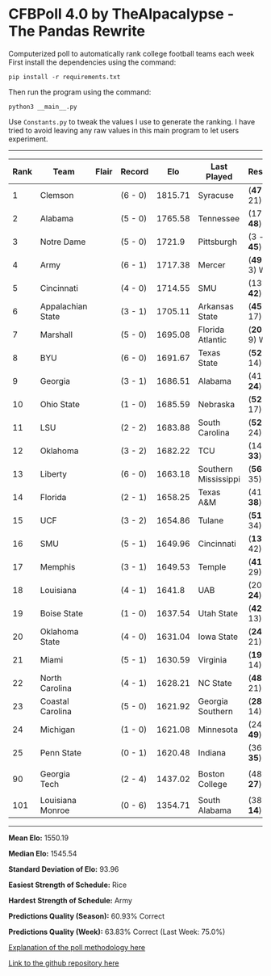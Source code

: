 # CFBPoll 4.0 by TheAlpacalypse - The Pandas Rewrite

Computerized poll to automatically rank college football teams each week
First install the dependencies using the command:

`pip install -r requirements.txt`

Then run the program using the command:

`python3 __main__.py`

Use `Constants.py` to tweak the values I use to generate the ranking. I have tried to avoid leaving any raw values in this main program to let users experiment.

---
|Rank|Team|Flair|Record|Elo|Last Played|Result|Change|
|---|---|---|---|---|---|---|---|
| 1 | Clemson | [](#f/clemson) | (6 - 0) | 1815.71 | Syracuse | (**47** - 21) W | 7.53 |
| 2 | Alabama | [](#f/alabama) | (5 - 0) | 1765.58 | Tennessee | (17 - **48**) W | 19.28 |
| 3 | Notre Dame | [](#f/notredame) | (5 - 0) | 1721.9 | Pittsburgh | (3 - **45**) W | 29.03 |
| 4 | Army | [](#f/army) | (6 - 1) | 1717.38 | Mercer | (**49** - 3) W | 54.41 |
| 5 | Cincinnati | [](#f/cincinnati) | (4 - 0) | 1714.55 | SMU | (13 - **42**) W | 35.6 |
| 6 | Appalachian State | [](#f/appalachianstate) | (3 - 1) | 1705.11 | Arkansas State | (**45** - 17) W | 20.94 |
| 7 | Marshall | [](#f/marshall) | (5 - 0) | 1695.08 | Florida Atlantic | (**20** - 9) W | 18.22 |
| 8 | BYU | [](#f/byu) | (6 - 0) | 1691.67 | Texas State | (**52** - 14) W | 11.37 |
| 9 | Georgia | [](#f/georgia) | (3 - 1) | 1686.51 | Alabama | (41 - **24**) L | -24.35 |
| 10 | Ohio State | [](#f/ohiostate) | (1 - 0) | 1685.59 | Nebraska | (**52** - 17) W | 17.99 |
| 11 | LSU | [](#f/lsu) | (2 - 2) | 1683.88 | South Carolina | (**52** - 24) W | 19.67 |
| 12 | Oklahoma | [](#f/oklahoma) | (3 - 2) | 1682.22 | TCU | (14 - **33**) W | 20.06 |
| 13 | Liberty | [](#f/liberty) | (6 - 0) | 1663.18 | Southern Mississippi | (**56** - 35) W | 15.55 |
| 14 | Florida | [](#f/florida) | (2 - 1) | 1658.25 | Texas A&M | (41 - **38**) L | -15.31 |
| 15 | UCF | [](#f/ucf) | (3 - 2) | 1654.86 | Tulane | (**51** - 34) W | 18.43 |
| 16 | SMU | [](#f/smu) | (5 - 1) | 1649.96 | Cincinnati | (**13** - 42) L | -35.6 |
| 17 | Memphis | [](#f/memphis) | (3 - 1) | 1649.53 | Temple | (**41** - 29) W | 16.7 |
| 18 | Louisiana | [](#f/louisiana) | (4 - 1) | 1641.8 | UAB | (20 - **24**) W | 15.97 |
| 19 | Boise State | [](#f/nan) | (1 - 0) | 1637.54 | Utah State | (**42** - 13) W | 23.41 |
| 20 | Oklahoma State | [](#f/oklahomastate) | (4 - 0) | 1631.04 | Iowa State | (**24** - 21) W | 10.87 |
| 21 | Miami | [](#f/miami) | (5 - 1) | 1630.59 | Virginia | (**19** - 14) W | 11.39 |
| 22 | North Carolina | [](#f/northcarolina) | (4 - 1) | 1628.21 | NC State | (**48** - 21) W | 24.03 |
| 23 | Coastal Carolina | [](#f/coastalcarolina) | (5 - 0) | 1621.92 | Georgia Southern | (**28** - 14) W | 21.23 |
| 24 | Michigan | [](#f/michigan) | (1 - 0) | 1621.08 | Minnesota | (24 - **49**) W | 33.49 |
| 25 | Penn State | [](#f/pennstate) | (0 - 1) | 1620.48 | Indiana | (36 - **35**) L | -7.4 |
|||||||||
| 90 | Georgia Tech | [](#f/georgiatech) | (2 - 4) | 1437.02 | Boston College | (48 - **27**) L | -21.46 |
|||||||||
| 101 | Louisiana Monroe | [](#f/ulm) | (0 - 6) | 1354.71 | South Alabama | (38 - **14**) L | -22.47 |

---

**Mean Elo:** 1550.19

**Median Elo:** 1545.54

**Standard Deviation of Elo:** 93.96

**Easiest Strength of Schedule:** Rice

**Hardest Strength of Schedule:** Army

**Predictions Quality (Season):** 60.93% Correct

**Predictions Quality (Week):** 63.83% Correct (Last Week: 75.0%)

[Explanation of the poll methodology here](https://www.reddit.com/user/TehAlpacalypse/comments/dwfsfi/cfb_poll_30_oops/)

[Link to the github repository here](https://github.com/ChangedNameTo/CFBPoll)

